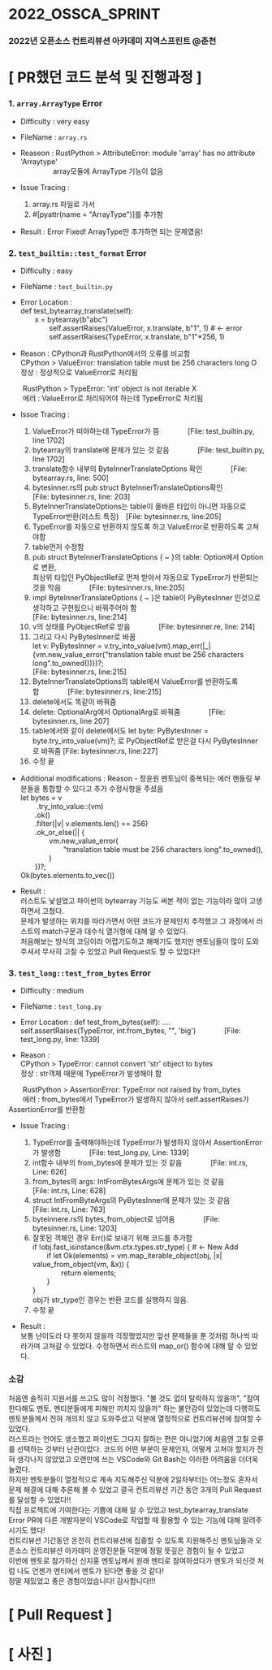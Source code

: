 # 2022_OSSCA_SPRINT
### 2022년 오픈소스 컨트리뷰션 아카데미 지역스프린트 @춘천

# [ PR했던 코드 분석 및 진행과정 ]
### 1. `array.ArrayType` Error
- Difficulty : very easy

- FileName : `array.rs` 

- Reaseon : RustPython > AttributeError: module 'array' has no attribute 'Arraytype'  
        &nbsp;&nbsp;array모듈에 ArrayType 기능이 없음
            
- Issue Tracing :
  1. array.rs 파일로 가서
  2. #[pyattr(name = "ArrayType")]를 추가함

- Result : Error Fixed! ArrayType만 추가하면 되는 문제였음!

### 2. `test_builtin::test_format` Error
- Difficulty : easy

- FileName : `test_builtin.py`

- Error Location :  
def test_bytearray_translate(self):  
        x = bytearray(b"abc")  
         self.assertRaises(ValueError, x.translate, b"1", 1) # <- error  
         self.assertRaises(TypeError, x.translate, b"1"*256, 1)  
        
- Reason : CPython과 RustPython에서의 오류를 비교함  
CPython > ValueError: translation table must be 256 characters long O  
정상 : 정상적으로 ValueError로 처리됨  

  RustPython > TypeError: 'int' object is not iterable X   
  에러 : ValueError로 처리되어야 하는데 TypeError로 처리됨

- Issue Tracing :
  1. ValueError가 떠야하는데 TypeError가 뜸    [File: test_builtin.py, line 1702]
  2. bytearray의 translate에 문제가 있는 것 같음    [File: test_builtin.py, line 1702]
  3. translate함수 내부의 ByteInnerTranslateOptions 확인    [File: bytearray.rs, line: 500]
  4. bytesinner.rs의 pub struct ByteInnerTranslateOptions확인    [File: bytesinner.rs, line: 203]
  5. ByteInnerTranslateOptions는 table이 올바른 타입이 아니면 자동으로 TypeError반환(러스트 특징) [File: bytesinner.rs, line:205]
  6. TypeError를 자동으로 반환하지 않도록 하고 ValueError로 반환하도록 고쳐야함 
  7. table먼저 수정함
  8. pub struct ByteInnerTranslateOptions { ~ }의 table: Option<PyBytesInner>에서 Option<PyObjectRef>로 변환,  
     최상위 타입인 PyObjectRef로 먼저 받아서 자동으로 TypeError가 반환되는 것을 막음    [File: bytesinner.rs, line:205]
  9. impl ByteInnerTranslateOptions { ~ }은 table이 PyBytesInner 인것으로 생각하고 구현됬으니 바꿔주어야 함  
     [File: bytesinner.rs, line:214]
  10. v의 상태를 PyObjectRef로 받음    [File: bytesinner.re, line: 214]
  11. 그리고 다시 PyBytesInner로 바꿈  
      let v: PyBytesInner = v.try_into_value(vm).map_err(|_| {vm.new_value_error("translation table must be 256 characters long".to_owned())})?;  
      [File: bytesinner.rs, line:215]
  12. ByteInnerTranslateOptions의 table에서 ValueError를 반환하도록함    [File: bytesinner.rs, line:215]
  13. delete에서도 똑같이 바꿔줌
  14. delete: OptionalArg<PyBytesInner>에서 OptionalArg<PyObjectRef>로 바꿔줌    [File: bytesinner.rs, line 207]
  15. table에서와 같이 delete에서도 let byte: PyBytesInner = byte.try_into_value(vm)?; 로 PyObjectRef로 받은걸 다시 PyBytesInner로 바꿔줌 [File: bytesinner.rs, line:227]
  16. 수정 끝
  
- Additional modifications : 
  Reason - 정윤원 멘토님이 중복되는 에러 핸들링 부분들을 통합할 수 있다고 추가 수정사항을 주셨음  
  let bytes = v  
                    .try_into_value::<PyBytesInner>(vm)  
                    .ok()  
                    .filter(|v| v.elements.len() == 256)  
                    .ok_or_else(|| {  
                        vm.new_value_error(  
                            "translation table must be 256 characters long".to_owned(),  
                        )  
                    })?;  
                Ok(bytes.elements.to_vec())  
- Result :  
           러스트도 낯설었고 파이썬의 bytearray 기능도 써본 적이 없는 기능이라 많이 고생하면서 고쳤다.  
           문제가 발생하는 위치를 따라가면서 어떤 코드가 문제인지 추적했고 그 과정에서 러스트의 match구문과 대수식 열거형에 대해 알 수 있었다.  
           처음해보는 방식의 코딩이라 어렵기도하고 해매기도 했지만 멘토님들이 많이 도와주셔서 무사히 고칠 수 있었고 Pull Request도 할 수 있었다!!

### 3. `test_long::test_from_bytes` Error 
- Difficulty : medium
 
- FileName : `test_long.py`
  
- Error Location : 
def test_from_bytes(self):
....
self.assertRaises(TypeError, int.from_bytes, "", 'big')    [File: test_long.py, line: 1339]
  
- Reason :  
CPython > TypeError: cannot convert 'str' object to bytes  
정상 : str객체 때문에 TypeError가 발생해야 함  

  RustPython > AssertionError: TypeError not raised by from_bytes  
  에러 : from_bytes에서 TypeError가 발생하지 않아서 self.assertRaises가 AssertionError를 반환함  
  
- Issue Tracing : 
  1. TypeError를 출력해야하는데 TypeError가 발생하지 않아서 AssertionError가 발생함    [File: test_long.py, Line: 1339]
  2. int함수 내부의 from_bytes에 문제가 있는 것 같음    [File: int.rs, Line: 626]
  3. from_bytes의 args: IntFromBytesArgs에 문제가 있는 것 같음    [File: int.rs, Line: 628]
  4. struct IntFromByteArgs의 PyBytesInner에 문제가 있는 것 같음    [File: int.rs, Line: 763] 
  5. byteinnere.rs의 bytes_from_object로 넘어옴    [File: bytesinner.rs, Line: 1203]
  6. 잘못된 객체인 경우 Err()로 보내기 위해 코드를 추가함  
     if !obj.fast_isinstance(&vm.ctx.types.str_type) { # <- New Add  
           if let Ok(elements) = vm.map_iterable_object(obj, |x| value_from_object(vm, &x)) {  
               return elements;  
           }  
     }  
     obj가 str_type인 경우는 반환 코드를 실행하지 않음.                                                       
  7. 수정 끝

- Result :  
           보통 난이도라 다 못하지 않을까 걱정했었지만 앞선 문제들을 푼 것처럼 하나씩 따라가며 고쳐갈 수 있었다. 수정하면서 러스트의 map_or() 함수에
           대해 알 수 있었다.      

### 소감
처음엔 솔직히 지원서를 쓰고도 많이 걱정했다. \"볼 것도 없이 탈락하지 않을까\", \"참여한다해도 멘토, 멘티분들에게 피해만 끼치지 않을까\" 하는 불안감이 있었는데 
다행히도 멘토분들께서 전혀 개의치 않고 도와주셨고 덕분에 열정적으로 컨트리뷰션에 참여할 수 있었다.  
러스트라는 언어도 생소했고 파이썬도 그다지 잘하는 편은 아니었기에 처음엔 고칠 오류를 선택하는 것부터 난관이었다. 코드의 어떤 부분이 문제인지, 어떻게 고쳐야 할지가 전혀 생각나지 않았었고 오랜만에 쓰는 VSCode와 Git Bash는 이러한 어려움을 더더욱 늘렸다.   
하지만 멘토분들이 열정적으로 계속 지도해주신 덕분에 2일차부터는 어느정도 혼자서 문제 해결에 대해 추론해 볼 수 있었고 결국 컨트리뷰션 기간 동안 3개의 Pull Request를 달성할 수 있었다!!  
직접 프로젝트에 기여한다는 기쁨에 대해 알 수 있었고 test_bytearray_translate Error PR에 다른 개발자분이 VSCode로 작업할 때 활용할 수 있는 기능에 대해 알려주시기도 했다!  
컨트리뷰션 기간동안 온전히 컨트리뷰션에 집중할 수 있도록 지원해주신 멘토님들과 오픈소스 컨트리뷰션 아카데미 운영진분들 덕분에 정말 뜻깊은 경험이 될 수 있었고  
이번에 멘토로 참가하신 신지홍 멘토님께서 원래 멘티로 참여하셨다가 멘토가 되신것 처럼 나도 언젠가 멘티에서 멘토가 된다면 좋을 것 같다!  
정말 재밌었고 좋은 경험이었습니다! 감사합니다!!!                                                            
      
# [ Pull Request ]
                                                            
# [ 사진 ]                                                             
